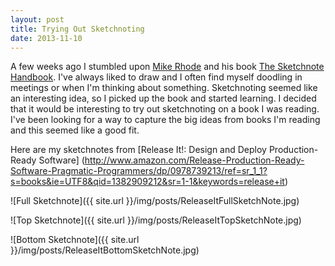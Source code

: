 ```yaml
---
layout: post
title: Trying Out Sketchnoting
date: 2013-11-10
---
```


A few weeks ago I stumbled upon [Mike Rhode](https://twitter.com/rohdesign) and his book [The Sketchnote Handbook](http://www.amazon.com/The-Sketchnote-Handbook-Video-Edition/dp/0321885112/ref=sr_1_1?ie=UTF8&qid=1384137160&sr=8-1&keywords=the+sketchnote+handbook). I've always liked to draw and I often find myself doodling in meetings or when I'm thinking about something. Sketchnoting seemed like an interesting idea, so I picked up the book and started learning. I decided that it would be interesting to try out sketchnoting on a book I was reading. I've been looking for a way to capture the big ideas from books I'm reading and this seemed like a good fit. 

Here are my sketchnotes from [Release It!: Design and Deploy Production-Ready Software] (http://www.amazon.com/Release-Production-Ready-Software-Pragmatic-Programmers/dp/0978739213/ref=sr_1_1?s=books&ie=UTF8&qid=1382909212&sr=1-1&keywords=release+it)

![Full Sketchnote]({{ site.url }}/img/posts/ReleaseItFullSketchNote.jpg)

![Top Sketchnote]({{ site.url }}/img/posts/ReleaseItTopSketchNote.jpg)

![Bottom Sketchnote]({{ site.url }}/img/posts/ReleaseItBottomSketchNote.jpg)